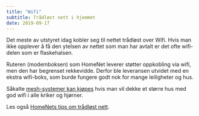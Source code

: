 ```yaml
---
title: "Wifi"
subtitle: Trådløst nett i hjemmet
date: 2019-09-17
---
```


Det meste av utstyret idag kobler seg til nettet trådløst over Wifi.
Hvis man ikke opplever å få den ytelsen av nettet som man har avtalt
er det ofte wifi-delen som er flaskehalsen.

Ruteren (modemboksen) som HomeNet leverer støtter oppkobling via wifi, men den
har begrenset rekkevidde. Derfor ble leveransen utvidet med en ekstra wifi-boks,
som burde fungere godt nok for mange leiligheter og hus.

Såkalte [mesh-systemer kan kjøpes](https://www.prisjakt.no/category.php?k=v3076) hvis man vil dekke et
større hus med god wifi i alle kriker og hjørner.

Les også [HomeNets tips om trådløst nett](https://www.homenet.no/wifi/).
